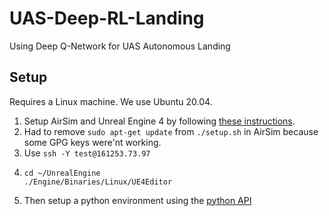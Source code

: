 # UAS-Deep-RL-Landing
Using Deep Q-Network for UAS Autonomous Landing

## Setup
Requires a Linux machine. We use Ubuntu 20.04.
1. Setup AirSim and Unreal Engine 4 by following [these instructions](https://microsoft.github.io/AirSim/build_linux).
2. Had to remove `sudo apt-get update` from `./setup.sh` in AirSim because some GPG keys were'nt working.
3. Use `ssh -Y test@161253.73.97`
4. ```
   cd ~/UnrealEngine
   ./Engine/Binaries/Linux/UE4Editor
   ```
6. Then setup a python environment using the [python API](https://microsoft.github.io/AirSim/apis/)

